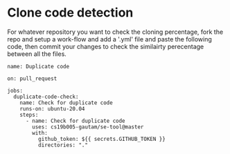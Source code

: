 # Clone code detection

For whatever repository you want to check the cloning percentage, fork the repo and setup a work-flow and add a '.yml' file and paste the following code, then commit your changes to check the similairty perecentage between all the files.

```
name: Duplicate code

on: pull_request

jobs:
  duplicate-code-check:
    name: Check for duplicate code
    runs-on: ubuntu-20.04
    steps:
      - name: Check for duplicate code
        uses: cs19b005-gautam/se-tool@master
        with:
          github_token: ${{ secrets.GITHUB_TOKEN }}
          directories: "."
```
